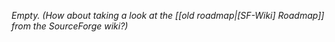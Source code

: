 _Empty. (How about taking a look at the [[old roadmap|[SF-Wiki] Roadmap]] from the SourceForge wiki?)_